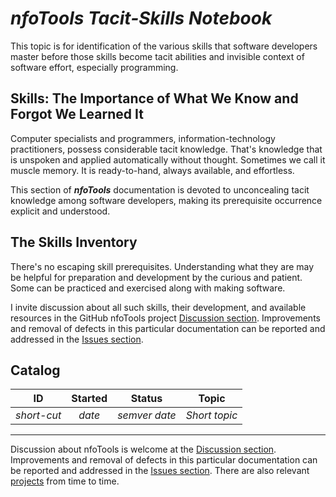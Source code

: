 <!-- index.md 0.0.1                 UTF-8                          2021-09-17
     ----1----|----2----|----3----|----4----|----5----|----6----|----7----|--*

                       NFOTOOLS TACIT-SKILLS NOTEBOOK
     -->

# ***nfoTools** Tacit-Skills Notebook*

This topic is for identification of the various skills that software
developers master before those skills become tacit abilities and invisible
context of software effort, especially programming.

## Skills: The Importance of What We Know and Forgot We Learned It

Computer specialists and programmers, information-technology practitioners,
possess considerable tacit knowledge.  That's knowledge that is unspoken and
applied automatically without thought.  Sometimes we call it muscle memory.
It is ready-to-hand, always available, and effortless.

This section of ***nfoTools*** documentation is devoted to
unconcealing tacit knowledge among software developers, making its
prerequisite occurrence explicit and understood.

## The Skills Inventory

There's no escaping skill prerequisites.  Understanding what they are
may be helpful for preparation and development by the curious and patient.
Some can be practiced and exercised along with making software.

I invite discussion about all such skills, their development, and available
resources in the GitHub nfoTools project
[Discussion section](https://github.com/orcmid/nfoTools/discussions).
Improvements and removal of defects in this particular documentation can be
reported and addressed in the
[Issues section](https://github.com/orcmid/nfoTools/issues).

## Catalog

| **ID** | **Started** | **Status** | **Topic** |
|   :-:   |   :-:   |  :-:   |  ---  |
| _short-cut_ | _date_ | _semver date_ | _Short topic_ |

----

Discussion about nfoTools is welcome at the
[Discussion section](https://github.com/orcmid/nfoTools/discussions).
Improvements and removal of defects in this particular documentation can be
reported and addressed in the
[Issues section](https://github.com/orcmid/nfoTools/issues).  There are also
relevant [projects](https://github.com/orcmid/nfoTools/projects) from time to
time.

<!-- ----1----|----2----|----3----|----4----|----5----|----6----|----7----|--*

     0.0.1 2021-09-17T20:14Z Add Discussion invitation
     0.0.0 2021-09-01T21:28Z Initial Introduction and empty Catalog

               *** end of docs/skills/index.md ***
     -->
